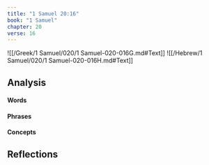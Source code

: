 ```yaml
---
title: "1 Samuel 20:16"
book: "1 Samuel"
chapter: 20
verse: 16
---
```

![[/Greek/1 Samuel/020/1 Samuel-020-016G.md#Text]]
![[/Hebrew/1 Samuel/020/1 Samuel-020-016H.md#Text]]

## Analysis

#### Words

#### Phrases

#### Concepts

## Reflections
